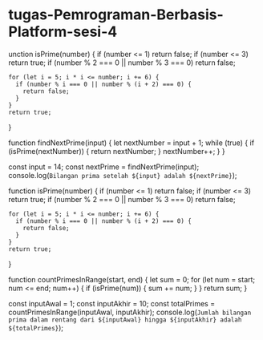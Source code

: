 # tugas-Pemrograman-Berbasis-Platform-sesi-4

unction isPrime(number) {
    if (number <= 1) return false;
    if (number <= 3) return true;
    if (number % 2 === 0 || number % 3 === 0) return false;
    
    for (let i = 5; i * i <= number; i += 6) {
      if (number % i === 0 || number % (i + 2) === 0) {
        return false;
      }
    }
    return true;
  }
  
  function findNextPrime(input) {
    let nextNumber = input + 1;
    while (true) {
      if (isPrime(nextNumber)) {
        return nextNumber;
      }
      nextNumber++;
    }
  }
  
  const input = 14; 
  const nextPrime = findNextPrime(input);
  console.log(`Bilangan prima setelah ${input} adalah ${nextPrime}`);

  function isPrime(number) {
    if (number <= 1) return false;
    if (number <= 3) return true;
    if (number % 2 === 0 || number % 3 === 0) return false;
  
    for (let i = 5; i * i <= number; i += 6) {
      if (number % i === 0 || number % (i + 2) === 0) {
        return false;
      }
    }
    return true;
  }
  
  function countPrimesInRange(start, end) {
    let sum = 0;
    for (let num = start; num <= end; num++) {
      if (isPrime(num)) {
        sum += num;
      }
    }
    return sum;
  }
  
  const inputAwal = 1; 
  const inputAkhir = 10; 
  const totalPrimes = countPrimesInRange(inputAwal, inputAkhir);
  console.log(`Jumlah bilangan prima dalam rentang dari ${inputAwal} hingga ${inputAkhir} adalah ${totalPrimes}`);
